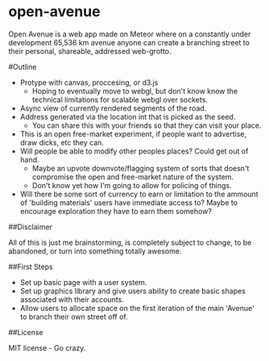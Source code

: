open-avenue
===========

Open Avenue is a web app made on Meteor where on a constantly under development 65,536 km avenue anyone can create a branching street to their personal, shareable, addressed web-grotto.

#Outline

* Protype with canvas, proccesing, or d3.js
    * Hoping to eventually move to webgl, but don't know know the technical
  limitations for scalable webgl over sockets.
* Async view of currently rendered segments of the road.
* Address generated via the location int that is picked as the seed.
    * You can share this with your friends so that they can visit your place.
* This is an open free-market experiment, if people want to advertise, draw
  dicks, etc they can.
* Will people be able to modify other peoples places? Could get out of hand.
    * Maybe an upvote downvote/flagging system of sorts that doesn't compromise
        the open and free-market nature of the system.
    * Don't know yet how I'm going to allow for policing of things.
* Will there be some sort of currency to earn or limitation to the ammount of
  'building materials' users have immediate access to? Maybe to encourage
  exploration they have to earn them somehow?

##Disclaimer

All of this is just me brainstorming, is completely subject to change, to be
abandoned, or turn into something totally awesome.

##First Steps

* Set up basic page with a user system.
* Set up graphics library and give users ability to create basic shapes
  associated with their accounts.
* Allow users to allocate space on the first iteration of the main 'Avenue' to
  branch their own street off of.

##License

MIT license - Go crazy.
